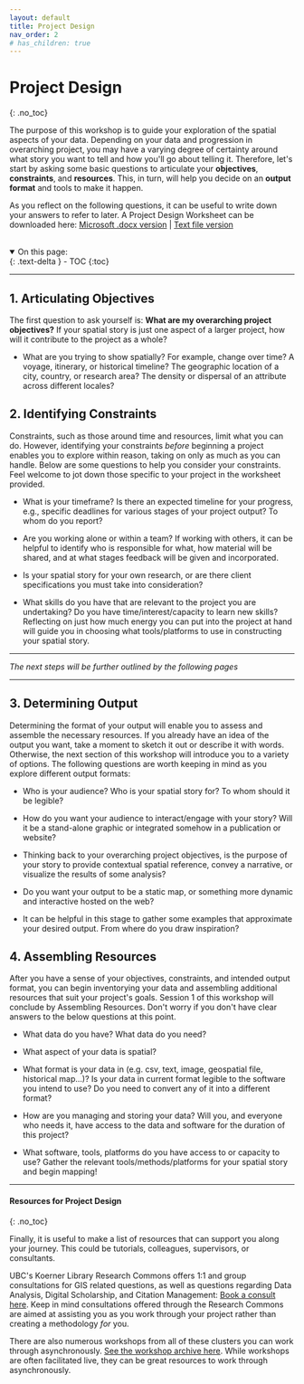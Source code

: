 ```yaml
---
layout: default
title: Project Design 
nav_order: 2
# has_children: true
---
```


# Project Design 
{: .no_toc}

The purpose of this workshop is to guide your exploration of the spatial aspects of your data. Depending on your data and progression in overarching project, you may have a varying degree of certainty around what story you want to tell and how you'll go about telling it. Therefore, let's start by asking some basic questions to articulate your **objectives**, **constraints**, and **resources**. This, in turn, will help you decide on an **output format** and tools to make it happen. 

As you reflect on the following questions, it can be useful to write down your answers to refer to later. A Project Design Worksheet can be downloaded here:
[Microsoft .docx version](./project-design-worksheet.docx) |  [Text file version](./project-design-worksheet.rtf)


<br>

<details open markdown="block">
  <summary>
    On this page:
  </summary>
  {: .text-delta }
 - TOC
{:toc}
</details>

----

## 1. Articulating Objectives
The first question to ask yourself is: **What are my overarching project objectives?** If your spatial story is just one aspect of a larger project, how will it contribute to the project as a whole? 

   - What are you trying to show spatially? For example, change over time? A voyage, itinerary, or historical timeline? The geographic location of a city, country, or research area? The density or dispersal of an attribute across different locales? 



## 2. Identifying Constraints 
Constraints, such as those around time and resources, limit what you can do. However, identifying your constraints _before_ beginning a project  enables you to explore within reason, taking on only as much as you can handle. Below are some questions to help you consider your constraints. Feel welcome to jot down those specific to your project in the worksheet provided. 

   - What is your timeframe? Is there an expected timeline for your progress, e.g., specific deadlines for various stages of your project output? To whom do you report?

   - Are you working alone or within a team? If working with others, it can be helpful to identify who is responsible for what, how material will be shared, and at what stages feedback will be given and incorporated. 

   - Is your spatial story for your own research, or are there client specifications you must take into consideration? 

   - What skills do you have that are relevant to the project you are undertaking? Do you have time/interest/capacity to learn new skills? Reflecting on just how much energy you can put into the project at hand will guide you in choosing what tools/platforms to use in constructing your spatial story.

----
_The next steps will be further outlined by the following pages_

---- 

## 3. Determining Output 
Determining the format of your output will enable you to assess and assemble the necessary resources. If you already have an idea of the output you want, take a moment to sketch it out or describe it with words. Otherwise, the next section of this workshop will introduce you to a variety of options. The following questions are worth keeping in mind as you explore different output formats:
<!-- when presenting the workshop, move on to the next section now and begin the questions as part of that section-->
  
   - Who is your audience? Who is your spatial story for? To whom should it be legible?

   - How do you want your audience to interact/engage with your story? Will it be a stand-alone graphic or integrated somehow in a publication or website?

   - Thinking back to your overarching project objectives, is the purpose of your story to provide contextual spatial reference, convey a narrative, or visualize the results of some analysis? 
  
   - Do you want your output to be a static map, or something more dynamic and interactive hosted on the web? 

   - It can be helpful in this stage to gather some examples that approximate your desired output. From where do you draw inspiration? 


## 4. Assembling Resources
After you have a sense of your objectives, constraints, and intended output format, you can begin inventorying your data and assembling additional resources that suit your project's goals. Session 1 of this workshop will conclude by Assembling Resources. Don't worry if you don't have clear answers to the below questions at this point.

  - What data do you have? What data do you need?

  - What aspect of your data is spatial? 

  - What format is your data in (e.g. csv, text, image, geospatial file, historical map...)? Is your data in current format legible to the software you intend to use? Do you need to convert any of it into a different format?

  - How are you managing and storing your data? Will you, and everyone who needs it, have access to the data and software for the duration of this project? 

  - What software, tools, platforms do you have access to or capacity to use? Gather the relevant tools/methods/platforms for your spatial story and begin mapping!


----

#### Resources for Project Design
{: .no_toc}

Finally, it is useful to make a list of resources that can support you along your journey. This could be tutorials, colleagues, supervisors, or consultants. 
    
UBC's Koerner Library Research Commons offers 1:1 and group consultations for GIS related questions, as well as questions regarding Data Analysis, Digital Scholarship, and Citation Management: [Book a consult here](https://libcal.library.ubc.ca/appointments/research_commons). Keep in mind consultations offered through the Research Commons are aimed at assisting you as you work through your project rather than creating a methodology *for* you.

There are also numerous workshops from all of these clusters you can work through asynchronously. [See the workshop archive here](https://ubc-library-rc.github.io/). While workshops are often facilitated live, they can be great resources to work through asynchronously. 